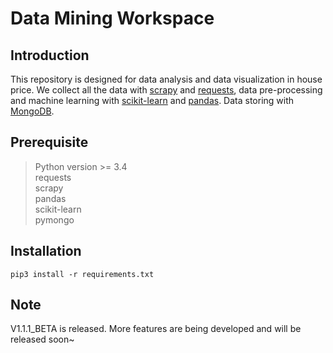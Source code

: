 # Data Mining Workspace

## Introduction
   This repository is designed for data analysis and data visualization in house price.
   We collect all the data with [scrapy](https://docs.scrapy.org/en/latest/index.html) and [requests](http://www.python-requests.org/en/master/), data pre-processing and machine learning with [scikit-learn](http://scikit-learn.org/stable/) and [pandas](http://pandas.pydata.org/).
   Data storing with [MongoDB](https://docs.mongodb.com/).
    
## Prerequisite
   > Python version >= 3.4  
   > requests   
   > scrapy  
   > pandas    
   > scikit-learn   
   > pymongo
   
   
## Installation
    pip3 install -r requirements.txt  

## Note
   V1.1.1_BETA is released.
   More features are being developed and will be released soon~
   